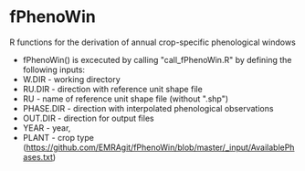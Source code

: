 # fPhenoWin
R functions for the derivation of annual crop-specific phenological windows
* fPhenoWin() is excecuted by calling "call_fPhenoWin.R" by defining the following inputs:
 * W.DIR - working directory
 * RU.DIR - direction with reference unit shape file
 * RU - name of reference unit shape file (without ".shp")
 * PHASE.DIR - direction with interpolated phenological observations
 * OUT.DIR - direction for output files 
 * YEAR - year,
 * PLANT - crop type (https://github.com/EMRAgit/fPhenoWin/blob/master/_input/AvailablePhases.txt)
